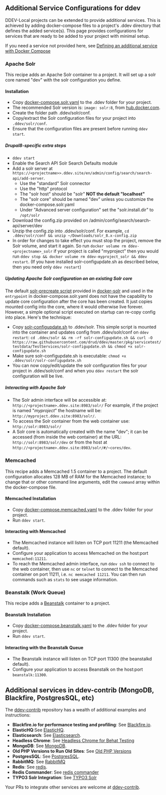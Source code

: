 ## Additional Service Configurations for ddev

DDEV-Local projects can be extended to provide additional services. This is achieved by adding docker-compose files to a project's .ddev directory that defines the added service(s). This page provides configurations for services that are ready to be added to your project with minimal setup.

If you need a service not provided here, see [Defining an additional service with Docker Compose](custom-compose-files.md)

### Apache Solr

This recipe adds an Apache Solr container to a project. It will set up a solr core named "dev" with the solr configuration you define.

#### Installation

* Copy [docker-compose.solr.yaml](https://github.com/drud/ddev/tree/master/pkg/servicetest/testdata/TestServices/docker-compose.solr.yaml) to the .ddev folder for your project.
* The recommended Solr version is: `image: solr:8`, from [hub.docker.com](https://hub.docker.com/_/solr/).
* Create the folder path .ddev/solr/conf.
* Copy/extract the Solr configuration files for your project into `.ddev/solr/conf`.
* Ensure that the configuration files are present before running `ddev start`.

##### Drupal8-specific extra steps

* `ddev start`
* Enable the Search API Solr Search Defaults module
* Add a solr server at `https://<projectname>>.ddev.site/en/admin/config/search/search-api/add-server`.
    * Use the "standard" Solr connector
    * Use the "http" protocol
    * The "solr host" should be "solr" **NOT the default "localhost"**
    * The "solr core" should be named "dev" unless you customize the docker-compose.solr.yaml
    * Under "Advanced server configuration" set the "solr.install.dir" to `/opt/solr`
* Download the config.zip provided on /admin/config/search/search-api/server/dev
* Unzip the config.zip into .ddev/solr/conf. For example, `cd .ddev/solr/conf && unzip ~/Downloads/solr_8.x-config.zip`
* In order for changes to take effect you must stop the project, remove the Solr volume, and start it again.  So run `docker volume rm ddev-<projectname>_solr` if your project is called "myproject" then you would run `ddev stop && docker volume rm ddev-myproject_solr && ddev restart`. (If you have installed solr-configupdate.sh as described below, then you need only `ddev restart`)

##### Updating Apache Solr configuration on an existing Solr core

The default [solr-precreate script](https://github.com/docker-solr/docker-solr/blob/master/scripts/solr-precreate) provided in [docker-solr](https://github.com/docker-solr/docker-solr) and used in the `entrypoint` in docker-compose.solr.yaml does not have the capability to update core configuration after the core has been created. It just copies mounted config into the core, where it would otherwise live forever. However, a simple optional script executed on startup can re-copy config into place. Here's the technique:

* Copy [solr-configupdate.sh](https://github.com/drud/ddev/tree/master/pkg/servicetest/testdata/TestServices/solr-configupdate.sh) to .ddev/solr. This simple script is mounted into the container and updates config from .ddev/solr/conf on `ddev restart`: `cd .ddev/solr && rm -rf solr-configupdate.sh && curl -O https://raw.githubusercontent.com/drud/ddev/master/pkg/servicetest/testdata/TestServices/solr-configupdate.sh && chmod +x solr-configupdate.sh`
* Make sure solr-configupdate.sh is executable: `chmod +x .ddev/solr/solr-configupdate.sh`
* You can now copy/edit/update the solr configuration files for your project in .ddev/solr/conf and when you `ddev restart` the solr configuration will be live.

##### Interacting with Apache Solr

* The Solr admin interface will be accessible at: `http://<projectname>.ddev.site:8983/solr/` For example, if the project is named "_myproject_" the hostname will be: `http://myproject.ddev.site:8983/solr/`.
* To access the Solr container from the web container use: `http://solr:8983/solr/`
* A Solr core is automatically created with the name "dev"; it can be accessed (from inside the web container) at the URL: `http://solr:8983/solr/dev` or from the host at `http://<projectname>.ddev.site:8983/solr/#/~cores/dev`.

### Memcached

This recipe adds a Memcached 1.5 container to a project. The default configuration allocates 128 MB of RAM for the Memcached instance; to change that or other command line arguments, edit the `command` array within the docker-compose file.

#### Memcached Installation

* Copy [docker-compose.memcached.yaml](https://github.com/drud/ddev/tree/master/pkg/servicetest/testdata/TestServices/docker-compose.memcached.yaml) to the .ddev folder for your project.
* Run `ddev start`.

#### Interacting with Memcached

* The Memcached instance will listen on TCP port 11211 (the Memcached default).
* Configure your application to access Memcached on the host:port `memcached:11211`.
* To reach the Memcached admin interface, run `ddev ssh` to connect to the web container, then use `nc` or `telnet` to connect to the Memcached container on port 11211, i.e. `nc memcached 11211`. You can then run commands such as `stats` to see usage information.

### Beanstalk (Work Queue)

This recipe adds a [Beanstalk](https://beanstalkd.github.io/) container to a project.

#### Beanstalk Installation

* Copy [docker-compose.beanstalk.yaml](https://github.com/drud/ddev/tree/master/pkg/servicetest/testdata/TestServices/docker-compose.beanstalkd.yaml) to the .ddev folder for your project.
* Run `ddev start`.

#### Interacting with the Beanstalk Queue

* The Beanstalk instance will listen on TCP port 11300 (the beanstalkd default).
* Configure your application to access Beanstalk on the host:port `beanstalk:11300`.

## Additional services in ddev-contrib (MongoDB, Blackfire, PostgresSQL, etc)

The [ddev-contrib](https://github.com/drud/ddev-contrib) repository has a wealth of additional examples and instructions:

* **Blackfire.io for performance testing and profiling**: See [Blackfire.io](https://github.com/drud/ddev-contrib/blob/master/docker-compose-services/blackfire).
* **ElasticHQ**:See [ElasticHQ](https://github.com/drud/ddev-contrib/blob/master/docker-compose-services/elastichq).
* **Elasticsearch**: See [Elasticsearch](https://github.com/drud/ddev-contrib/blob/master/docker-compose-services/elasticsearch).
* **Headless Chrome**: See [Headless Chrome for Behat Testing](https://github.com/drud/ddev-contrib/blob/master/docker-compose-services/headless-chrome)
* **MongoDB**: See [MongoDB](https://github.com/drud/ddev-contrib/blob/master/docker-compose-services/mongodb).
* **Old PHP Versions to Run Old Sites**: See [Old PHP Versions](https://github.com/drud/ddev-contrib/blob/master/docker-compose-services/old_php)
* **PostgresSQL**: See [PostgresSQL](https://github.com/drud/ddev-contrib/blob/master/docker-compose-services/postgres).
* **RabbitMQ**: See [RabbitMQ](https://github.com/drud/ddev-contrib/blob/master/docker-compose-services/rabbitmq)
* **Redis**: See [redis](https://github.com/drud/ddev-contrib/blob/master/docker-compose-services/redis).
* **Redis Commander**: See [redis commander](https://github.com/drud/ddev-contrib/blob/master/docker-compose-services/redis-commander)
* **TYPO3 Solr Integration**: See [TYPO3 Solr](https://github.com/drud/ddev-contrib/blob/master/docker-compose-services/typo3-solr)

Your PRs to integrate other services are welcome at [ddev-contrib](https://github.com/drud/ddev-contrib).
